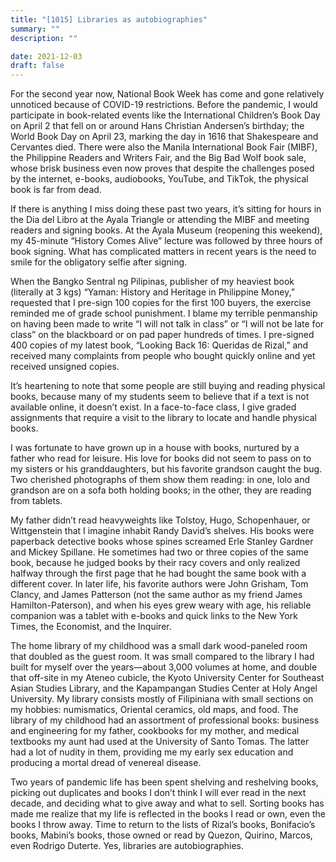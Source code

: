 ```yaml
---
title: "[1015] Libraries as autobiographies"
summary: ""
description: ""

date: 2021-12-03
draft: false
---
```


For the second year now, National Book Week has come and gone relatively unnoticed because of COVID-19 restrictions. Before the pandemic, I would participate in book-related events like the International Children’s Book Day on April 2 that fell on or around Hans Christian Andersen’s birthday; the World Book Day on April 23, marking the day in 1616 that Shakespeare and Cervantes died. There were also the Manila International Book Fair (MIBF), the Philippine Readers and Writers Fair, and the Big Bad Wolf book sale, whose brisk business even now proves that despite the challenges posed by the internet, e-books, audiobooks, YouTube, and TikTok, the physical book is far from dead.

If there is anything I miss doing these past two years, it’s sitting for hours in the Dia del Libro at the Ayala Triangle or attending the MIBF and meeting readers and signing books. At the Ayala Museum (reopening this weekend), my 45-minute “History Comes Alive” lecture was followed by three hours of book signing. What has complicated matters in recent years is the need to smile for the obligatory selfie after signing.

When the Bangko Sentral ng Pilipinas, publisher of my heaviest book (literally at 3 kgs) “Yaman: History and Heritage in Philippine Money,” requested that I pre-sign 100 copies for the first 100 buyers, the exercise reminded me of grade school punishment. I blame my terrible penmanship on having been made to write “I will not talk in class” or “I will not be late for class” on the blackboard or on pad paper hundreds of times. I pre-signed 400 copies of my latest book, “Looking Back 16: Queridas de Rizal,” and received many complaints from people who bought quickly online and yet received unsigned copies.

It’s heartening to note that some people are still buying and reading physical books, because many of my students seem to believe that if a text is not available online, it doesn’t exist. In a face-to-face class, I give graded assignments that require a visit to the library to locate and handle physical books.

I was fortunate to have grown up in a house with books, nurtured by a father who read for leisure. His love for books did not seem to pass on to my sisters or his granddaughters, but his favorite grandson caught the bug. Two cherished photographs of them show them reading: in one, lolo and grandson are on a sofa both holding books; in the other, they are reading from tablets.

My father didn’t read heavyweights like Tolstoy, Hugo, Schopenhauer, or Wittgenstein that I imagine inhabit Randy David’s shelves. His books were paperback detective books whose spines screamed Erle Stanley Gardner and Mickey Spillane. He sometimes had two or three copies of the same book, because he judged books by their racy covers and only realized halfway through the first page that he had bought the same book with a different cover. In later life, his favorite authors were John Grisham, Tom Clancy, and James Patterson (not the same author as my friend James Hamilton-Paterson), and when his eyes grew weary with age, his reliable companion was a tablet with e-books and quick links to the New York Times, the Economist, and the Inquirer.

The home library of my childhood was a small dark wood-paneled room that doubled as the guest room. It was small compared to the library I had built for myself over the years—about 3,000 volumes at home, and double that off-site in my Ateneo cubicle, the Kyoto University Center for Southeast Asian Studies Library, and the Kapampangan Studies Center at Holy Angel University. My library consists mostly of Filipiniana with small sections on my hobbies: numismatics, Oriental ceramics, old maps, and food. The library of my childhood had an assortment of professional books: business and engineering for my father, cookbooks for my mother, and medical textbooks my aunt had used at the University of Santo Tomas. The latter had a lot of nudity in them, providing me my early sex education and producing a mortal dread of venereal disease.

Two years of pandemic life has been spent shelving and reshelving books, picking out duplicates and books I don’t think I will ever read in the next decade, and deciding what to give away and what to sell. Sorting books has made me realize that my life is reflected in the books I read or own, even the books I throw away. Time to return to the lists of Rizal’s books, Bonifacio’s books, Mabini’s books, those owned or read by Quezon, Quirino, Marcos, even Rodrigo Duterte. Yes, libraries are autobiographies.
